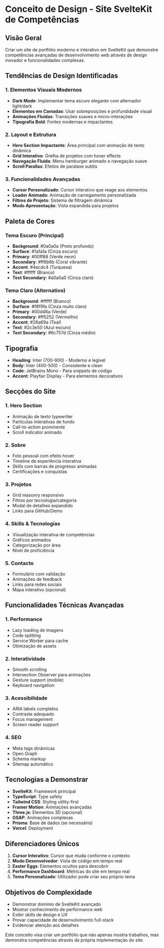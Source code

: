 # Conceito de Design - Site SvelteKit de Competências

## Visão Geral
Criar um site de portfólio moderno e interativo em SvelteKit que demonstre competências avançadas de desenvolvimento web através de design inovador e funcionalidades complexas.

## Tendências de Design Identificadas

### 1. Elementos Visuais Modernos
- **Dark Mode**: Implementar tema escuro elegante com alternador light/dark
- **Elementos em Camadas**: Usar sobreposições e profundidade visual
- **Animações Fluidas**: Transições suaves e micro-interações
- **Tipografia Bold**: Fontes modernas e impactantes

### 2. Layout e Estrutura
- **Hero Section Impactante**: Área principal com animação de texto dinâmica
- **Grid Interativo**: Grelha de projetos com hover effects
- **Navegação Fluida**: Menu hamburger animado e navegação suave
- **Scroll Parallax**: Efeitos de paralaxe subtis

### 3. Funcionalidades Avançadas
- **Cursor Personalizado**: Cursor interativo que reage aos elementos
- **Loader Animado**: Animação de carregamento personalizada
- **Filtros de Projeto**: Sistema de filtragem dinâmica
- **Modo Apresentação**: Vista expandida para projetos

## Paleta de Cores

### Tema Escuro (Principal)
- **Background**: #0a0a0a (Preto profundo)
- **Surface**: #1a1a1a (Cinza escuro)
- **Primary**: #00ff88 (Verde neon)
- **Secondary**: #ff6b6b (Coral vibrante)
- **Accent**: #4ecdc4 (Turquesa)
- **Text**: #ffffff (Branco)
- **Text Secondary**: #a0a0a0 (Cinza claro)

### Tema Claro (Alternativo)
- **Background**: #ffffff (Branco)
- **Surface**: #f8f9fa (Cinza muito claro)
- **Primary**: #00d46a (Verde)
- **Secondary**: #ff5252 (Vermelho)
- **Accent**: #26a69a (Teal)
- **Text**: #2c3e50 (Azul escuro)
- **Text Secondary**: #6c757d (Cinza médio)

## Tipografia
- **Heading**: Inter (700-900) - Moderno e legível
- **Body**: Inter (400-500) - Consistente e clean
- **Code**: JetBrains Mono - Para snippets de código
- **Accent**: Playfair Display - Para elementos decorativos

## Secções do Site

### 1. Hero Section
- Animação de texto typewriter
- Partículas interativas de fundo
- Call-to-action prominente
- Scroll indicator animado

### 2. Sobre
- Foto pessoal com efeito hover
- Timeline de experiência interativa
- Skills com barras de progresso animadas
- Certificações e conquistas

### 3. Projetos
- Grid masonry responsivo
- Filtros por tecnologia/categoria
- Modal de detalhes expandido
- Links para GitHub/Demo

### 4. Skills & Tecnologias
- Visualização interativa de competências
- Gráficos animados
- Categorização por área
- Nível de proficiência

### 5. Contacto
- Formulário com validação
- Animações de feedback
- Links para redes sociais
- Mapa interativo (opcional)

## Funcionalidades Técnicas Avançadas

### 1. Performance
- Lazy loading de imagens
- Code splitting
- Service Worker para cache
- Otimização de assets

### 2. Interatividade
- Smooth scrolling
- Intersection Observer para animações
- Gesture support (mobile)
- Keyboard navigation

### 3. Acessibilidade
- ARIA labels completos
- Contraste adequado
- Focus management
- Screen reader support

### 4. SEO
- Meta tags dinâmicas
- Open Graph
- Schema markup
- Sitemap automático

## Tecnologias a Demonstrar
- **SvelteKit**: Framework principal
- **TypeScript**: Type safety
- **Tailwind CSS**: Styling utility-first
- **Framer Motion**: Animações avançadas
- **Three.js**: Elementos 3D (opcional)
- **GSAP**: Animações complexas
- **Prisma**: Base de dados (se necessário)
- **Vercel**: Deployment

## Diferenciadores Únicos
1. **Cursor Interativo**: Cursor que muda conforme o contexto
2. **Modo Desenvolvedor**: Vista de código em tempo real
3. **Easter Eggs**: Elementos ocultos para descobrir
4. **Performance Dashboard**: Métricas do site em tempo real
5. **Tema Personalizado**: Utilizador pode criar seu próprio tema

## Objetivos de Complexidade
- Demonstrar domínio de SvelteKit avançado
- Mostrar conhecimento de performance web
- Exibir skills de design e UX
- Provar capacidade de desenvolvimento full-stack
- Evidenciar atenção aos detalhes

Este conceito visa criar um portfólio que não apenas mostra trabalhos, mas demonstra competências através da própria implementação do site.

